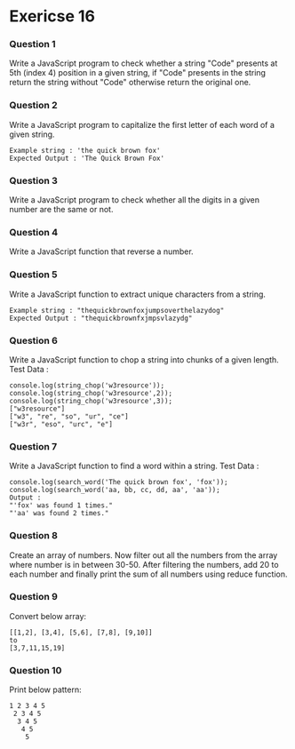 # Exericse 16

### Question 1

Write a JavaScript program to check whether a string "Code" presents at 5th (index 4) position in a given string, if "Code" presents in the string return the string without "Code" otherwise return the original one.

### Question 2

Write a JavaScript program to capitalize the first letter of each word of a given string.

```
Example string : 'the quick brown fox'
Expected Output : 'The Quick Brown Fox'
```

### Question 3

Write a JavaScript program to check whether all the digits in a given number are the same or not.

### Question 4

Write a JavaScript function that reverse a number.

### Question 5

Write a JavaScript function to extract unique characters from a string.

```
Example string : "thequickbrownfoxjumpsoverthelazydog"
Expected Output : "thequickbrownfxjmpsvlazydg"
```

### Question 6

Write a JavaScript function to chop a string into chunks of a given length.
Test Data :

```
console.log(string_chop('w3resource'));
console.log(string_chop('w3resource',2));
console.log(string_chop('w3resource',3));
["w3resource"]
["w3", "re", "so", "ur", "ce"]
["w3r", "eso", "urc", "e"]
```

### Question 7

Write a JavaScript function to find a word within a string.
Test Data :

```
console.log(search_word('The quick brown fox', 'fox'));
console.log(search_word('aa, bb, cc, dd, aa', 'aa'));
Output :
"'fox' was found 1 times."
"'aa' was found 2 times."
```

### Question 8

Create an array of numbers. Now filter out all the numbers from the array where number is in between 30-50. After filtering the numbers, add 20 to each number and finally print the sum of all numbers using reduce function.

### Question 9

Convert below array:

```
[[1,2], [3,4], [5,6], [7,8], [9,10]]
to
[3,7,11,15,19]
```

### Question 10

Print below pattern:

```
1 2 3 4 5
 2 3 4 5
  3 4 5
   4 5
    5
```
